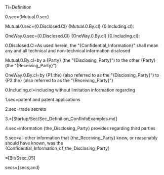 Ti=Definition

0.sec={Mutual.0.sec}

Mutual.0.sec={0.Disclosed.Cl} {Mutual.0.By.cl} {0.Including.cl}:

OneWay.0.sec={0.Disclosed.Cl} {OneWay.0.By.cl} {0.Including.cl}:

0.Disclosed.Cl=As used herein, the "{Confidential_Information}" shall mean any and all technical and non-technical information disclosed 

Mutual.0.By.cl=by a {Party} (the "{Disclosing_Party}") to the other {Party} (the "{Receiving_Party}")

OneWay.0.By.cl=by {P1.the} (also referred to as the "{Disclosing_Party}") to {P2.the} (also referred to as the "{Receiving_Party}")

0.Including.cl=including without limitation information regarding

1.sec=patent and patent applications

2.sec=trade secrets

3.=[Startup/Sec/Sec_Definition_ConfInfoExamples.md]

4.sec=information {the_Disclosing_Party} provides regarding third parties

5.sec=all other information that {the_Receiving_Party} knew, or reasonably should have known, was the {Confidential_Information_of_the_Disclosing_Party}

=[Bit/Ssec_05]

secs={secs;and}